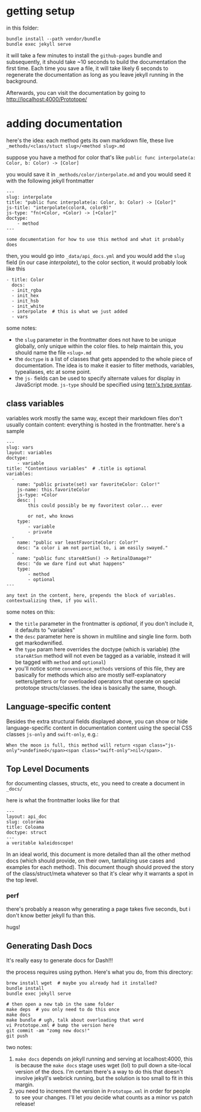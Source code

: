 # getting setup

in this folder:

    bundle install --path vendor/bundle
    bundle exec jekyll serve

it will take a few minutes to install the `github-pages` bundle and subsequently, it should take ~10 seconds to build the documentation the first time. Each time you save a file, it will take likely 6 seconds to regenerate the documentation as long as you leave jekyll running in the background.

Afterwards, you can visit the documentation by going to [http://localhost:4000/Prototope/](http://localhost:4000/Prototope/)

# adding documentation

here's the idea: each method gets its own markdown file, these live `_methods/<class/stuct slug>/<method slug>.md`

suppose you have a method for color that's like `public func interpolate(a: Color, b: Color) -> [Color]`

you would save it in `_methods/color/interpolate.md` and you would seed it with the following jekyll frontmatter

    ---
    slug: interpolate
    title: "public func interpolate(a: Color, b: Color) -> [Color]"
    js-title: "interpolate(colorA, colorB)"
    js-type: "fn(+Color, +Color) -> [+Color]"
    doctype:
        - method
    ---

    some documentation for how to use this method and what it probably does

then, you would go into `_data/api_docs.yml` and you would add the `slug` field (in our case *interpolate*), to the color section, it would probably look like this

    - title: Color
      docs:
      - init_rgba
      - init_hex
      - init_hsb
      - init_white
      - interpolate  # this is what we just added
      - vars

some notes:

* the `slug` parameter in the frontmatter does not have to be unique globally, only unique within the color files. to help maintain this, you should name the file `<slug>.md`
* the `doctype` is a list of classes that gets appended to the whole piece of documentation. The idea is to make it easier to filter methods, variables, typealiases, etc at some point.
* the `js-` fields can be used to specify alternate values for display in JavaScript mode. `js-type` should be specified using [tern's type syntax](http://ternjs.net/doc/manual.html#typedef).

## class variables

variables work mostly the same way, except their markdown files don't usually contain content: everything is hosted in the frontmatter. here's a sample

    ---
    slug: vars
    layout: variables
    doctype:
        - variable
    title: "Contentious variables"  # .title is optional
    variables:
      -
        name: "public private(set) var favoriteColor: Color!"
        js-name: this.favoriteColor
        js-type: +Color
        desc: |
            this could possibly be my favoritest color... ever

            or not, who knows
        type:
            - variable
            - private
      -
        name: "public var leastFavoriteColor: Color?"
        desc: "a color i am not partial to, i am easily swayed."
      -
        name: "public func stareAtSun() -> RetinalDamage?"
        desc: "do we dare find out what happens"
        type:
            - method
            - optional
    ---

    any text in the content, here, prepends the block of variables. contextualizing them, if you will.

some notes on this:

* the `title` parameter in the frontmatter is *optional*, if you don't include it, it defaults to "variables"
* the `desc` parameter here is shown in multiline and single line form. both get markodwnified.
* the `type` param here overrides the doctype (which is variable) (the `stareAtSun` method will not even be tagged as a variable, instead it will be tagged with `method` and `optional`)
* you'll notice some `convenience_methods` versions of this file, they are basically for methods which also are mostly self-explanatory setters/getters or for overloaded operators that operate on special prototope structs/classes. the idea is basically the same, though.

## Language-specific content

Besides the extra structural fields displayed above, you can show or hide language-specific content in documentation content using the special CSS classes `js-only` and `swift-only`, e.g.:

    When the moon is full, this method will return <span class="js-only">undefined</span><span class="swift-only">nil</span>.

## Top Level Documents

for documenting classes, structs, etc, you need to create a document in `_docs/`

here is what the frontmatter looks like for that

    ---
    layout: api_doc
    slug: colorama
    title: Coloama
    doctype: struct
    ---
    a veritable kaleidoscope!

In an ideal world, this document is more detailed than all the other method docs (which should provide, on their own, tantalizing use cases and examples for each method). This document though should proved the story of the class/struct/meta whatever so that it's clear why it warrants a spot in the top level.

### perf

there's probably a reason why generating a page takes five seconds, but i don't know better jekyll fu than this.

hugs!

## Generating Dash Docs

It's really easy to generate docs for Dash!!!

the process requires using python. Here's what you do, from this directory:

    brew install wget  # maybe you already had it installed?
    bundle install
    bundle exec jekyll serve

    # then open a new tab in the same folder
    make deps  # you only need to do this once
    make docs
    make bundle # ugh, talk about overloading that word
    vi Prototope.xml # bump the version here
    git commit -am "zomg new docs!"
    git push

two notes:

1. `make docs` depends on jekyll running and serving at localhost:4000, this is because the `make docs` stage uses wget (lol) to pull down a site-local version of the docs. I'm certain there's a way to do this that doesn't involve jekyll's webrick running, but the solution is too small to fit in this margin.
2. you need to increment the version in `Prototope.xml` in order for people to see your changes. I'll let *you* decide what counts as a minor vs patch release!
